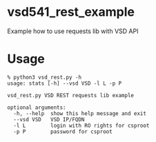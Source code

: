 # vsd541_rest_example
Example how to use requests lib with VSD API

# Usage

```shell script
% python3 vsd_rest.py -h
usage: stats [-h] --vsd VSD -l L -p P

vsd_rest.py VSD REST requests lib example

optional arguments:
  -h, --help  show this help message and exit
  --vsd VSD   VSD IP/FQDN
  -l L        login with RO rights for csproot
  -p P        password for csproot
```

